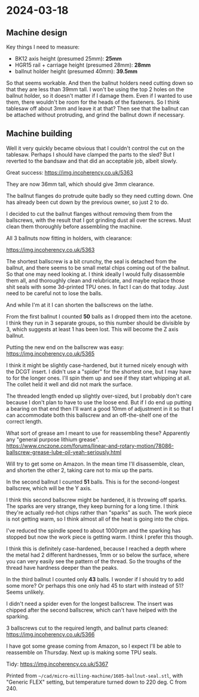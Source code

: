 # 2024-03-18

## Machine design

Key things I need to measure:

 * BK12 axis height (presumed 25mm): **25mm**
 * HGR15 rail + carriage height (presumed 28mm): **28mm**
 * ballnut holder height (presumed 40mm): **39.5mm**

So that seems workable. And then the ballnut holders need cutting down so that
they are less than 39mm tall. I won't be using the top 2 holes on the ballnut holder,
so it doesn't matter if I damage them. Even if I wanted to use them, there wouldn't be room
for the heads of the fasteners. So I think tablesaw off about 3mm and leave it at that? Then
see that the ballnut can be attached without protruding, and grind the ballnut down if necessary.

## Machine building

Well it very quickly became obvious that I couldn't control the cut on the tablesaw. Perhaps I
should have clamped the parts to the sled? But I reverted to the bandsaw and that did an
acceptable job, albeit slowly.

Great success: https://img.incoherency.co.uk/5363

They are now 36mm tall, which should give 3mm clearance.

The ballnut flanges do protrude quite badly so they need cutting down. One has already been cut down
by the previous owner, so just 2 to do.

I decided to cut the ballnut flanges without removing them from the ballscrews, with the result
that I got grinding dust all over the screws. Must clean them thoroughly before assembling the
machine.

All 3 ballnuts now fitting in holders, with clearance:

https://img.incoherency.co.uk/5363

The shortest ballscrew is a bit crunchy, the seal is detached from the ballnut, and there
seems to be small metal chips coming out of the ballnut. So that one may need looking at.
I think ideally I would fully disassemble them all, and thoroughly clean and relubricate, and
maybe replace those shit seals with some 3d-printed TPU ones. In fact I can do that today. Just
need to be careful not to lose the balls.

And while I'm at it I can shorten the ballscrews on the lathe.

From the first ballnut I counted **50** balls as I dropped them into the acetone. I think they run in
3 separate groups, so this number should be divisible by 3, which suggests at least 1 has been lost.
This will become the Z axis ballnut.

Putting the new end on the ballscrew was easy: https://img.incoherency.co.uk/5365

I think it might be slightly case-hardened, but it turned nicely enough with the DCGT insert. I didn't
use a "spider" for the shortest one, but I may have to for the longer ones. I'll spin them up and see
if they start whipping at all. The collet held it well and did not mark the surface.

The threaded length ended up slightly over-sized, but I probably don't care because I don't plan to have to
use the loose end. But if I do end up putting a bearing on that end then I'll want a good 10mm of adjustment
in it so that I can accommodate both this ballscrew and an off-the-shelf one of the correct length.

What sort of grease am I meant to use for reassembling these? Apparently any "general purpose lithium grease".
https://www.cnczone.com/forums/linear-and-rotary-motion/78086-ballscrew-grease-lube-oil-yeah-seriously.html

Will try to get some on Amazon. In the mean time I'll disassemble, clean, and shorten the other 2, taking care
not to mix up the parts.

In the second ballnut I counted **51** balls. This is for the second-longest ballscrew, which will be the Y axis.

I think this second ballscrew might be hardened, it is throwing off sparks. The sparks are very strange, they
keep burning for a long time. I think they're actually red-hot chips rather than "sparks" as such. The work piece
is not getting warm, so I think almost all of the heat is going into the chips.

I've reduced the spindle speed to about 1000rpm and the sparking has stopped but now the work piece is getting
warm. I think I prefer this though.

I think this is definitely case-hardened, because I reached a depth where the metal had 2 different hardnesses,
1mm or so below the surface, where you can very easily see the pattern of the thread. So the troughs of the thread
have hardness deeper than the peaks.

In the third ballnut I counted only **43** balls. I wonder if I should try to add some more? Or perhaps this one
only had 45 to start with instead of 51? Seems unlikely.

I didn't need a spider even for the longest ballscrew. The insert was chipped after the second ballscrew, which
can't have helped with the sparking.

3 ballscrews cut to the required length, and ballnut parts cleaned: https://img.incoherency.co.uk/5366

I have got some grease coming from Amazon, so I expect I'll be able to reassemble on Thursday. Next up is
making some TPU seals.

Tidy: https://img.incoherency.co.uk/5367

Printed from `~/cad/micro-milling-machine/1605-ballnut-seal.stl`, with "Generic FLEX" setting, but temperature
turned down to 220 deg. C from 240.
